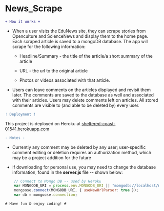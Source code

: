# News_Scrape

```diff
+ How it works +
```

  - When a user visits the EduNews site, they can scrape stories from Openculture and ScienceNews and display them to the home page. Each scraped article is saved to a mongoDB database. 
  The app will scrape for the following information:

     * Headline/Summary - the title of the article/a short summary of the article

     * URL - the url to the original article

     * Photos or videos associated with that article.

  - Users can leave comments on the articles displayed and revisit them later. The comments are saved to the database as well and associated with their articles. Users may delete comments left on articles. All stored comments are visible to (and able to be deleted by) every user.

```diff
! Deployment !
```

This project is deployed on Heroku at [sheltered-coast-01541.herokuapp.com](https://sheltered-coast-01541.herokuapp.com/) 

```diff
- Notes -
```

* Currently any comment may be deleted by any user; user-specific comment editing or deletion requires an authorization method, which may be a project addition for the future

* If downloading for personal use, you may need to change the database information, found in the **server.js** file -- shown below:

```js
    // Connect to Mongo DB -- used by Heroku
    var MONGODB_URI = process.env.MONGODB_URI || "mongodb://localhost/mongoHeadlines";
    mongoose.connect(MONGODB_URI, { useNewUrlParser: true });
    var db = mongoose.connection;
```


```diff
# Have fun & enjoy coding! #
```
